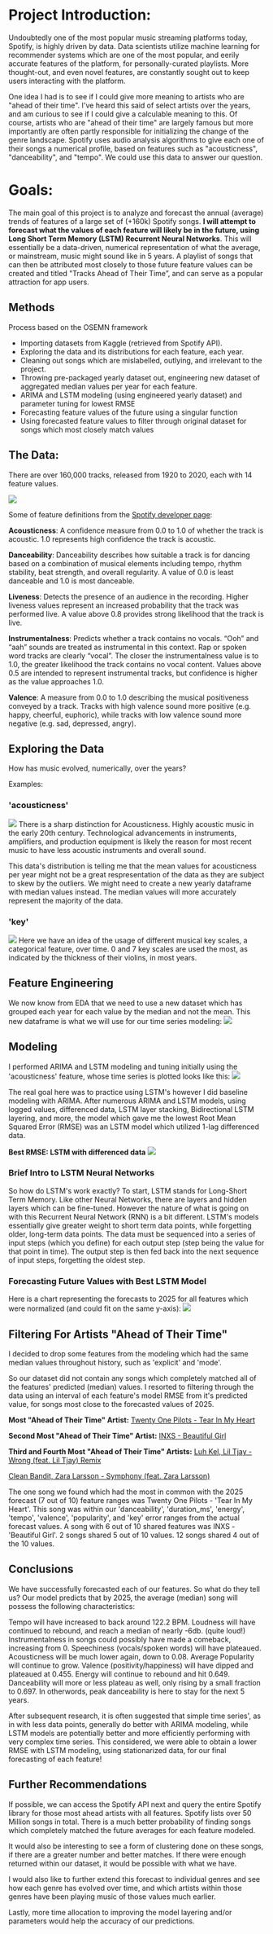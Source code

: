 # Project Introduction:
Undoubtedly one of the most popular music streaming platforms today, Spotify, is highly driven by data. Data scientists utilize machine learning for recommender systems which are one of the most popular, and eerily accurate features of the platform, for personally-curated playlists. More thought-out, and even novel features, are constantly sought out to keep users interacting with the platform. 

One idea I had is to see if I could give more meaning to artists who are "ahead of their time". I've heard this said of select artists over the years, and am curious to see if I could give a calculable meaning to this. Of course, artists who are "ahead of their time" are largely famous but more importantly are often partly responsible for initializing the change of the genre landscape. Spotify uses audio analysis algorithms to give each one of their songs a numerical profile, based on features such as "acousticness", "danceability", and "tempo". We could use this data to answer our question. 

# Goals:
The main goal of this project is to analyze and forecast the annual (average) trends of features of a large set of (+160k) Spotify songs. **I will attempt to forecast what the values of each feature will likely be in the future, using Long Short Term Memory (LSTM) Recurrent Neural Networks**. This will essentially be a data-driven, numerical representation of what the average, or mainstream, music might sound like in 5 years. A playlist of songs that can then be attributed most closely to those future feature values can be created and titled "Tracks Ahead of Their Time”, and can serve as a popular attraction for app users.

## Methods
Process based on the OSEMN framework 
* Importing datasets from Kaggle (retrieved from Spotify API).
* Exploring the data and its distributions for each feature, each year. 
* Cleaning out songs which are mislabelled, outlying, and irrelevant to the project. 
* Throwing pre-packaged yearly dataset out, engineering new dataset of aggregated median values per year for each feature.
* ARIMA and LSTM modeling (using engineered yearly dataset) and parameter tuning for lowest RMSE
* Forecasting feature values of the future using a singular function
* Using forecasted feature values to filter through original dataset for songs which most closely match values

## The Data:
There are over 160,000 tracks, released from 1920 to 2020, each with 14 feature values. 

<img src='~/../Images/all_songs head.png'>

Some of feature definitions from the [Spotify developer page](https://developer.spotify.com/documentation/web-api/reference/tracks/get-audio-features/):

**Acousticness**: A confidence measure from 0.0 to 1.0 of whether the track is acoustic. 1.0 represents high confidence the track is acoustic.

**Danceability**: Danceability describes how suitable a track is for dancing based on a combination of musical elements including tempo, rhythm stability, beat strength, and overall regularity. A value of 0.0 is least danceable and 1.0 is most danceable.

**Liveness**: Detects the presence of an audience in the recording. Higher liveness values represent an increased probability that the track was performed live. A value above 0.8 provides strong likelihood that the track is live.

**Instrumentalness**:
Predicts whether a track contains no vocals. “Ooh” and “aah” sounds are treated as instrumental in this context. Rap or spoken word tracks are clearly “vocal”. The closer the instrumentalness value is to 1.0, the greater likelihood the track contains no vocal content. Values above 0.5 are intended to represent instrumental tracks, but confidence is higher as the value approaches 1.0. 

**Valence**: A measure from 0.0 to 1.0 describing the musical positiveness conveyed by a track. Tracks with high valence sound more positive (e.g. happy, cheerful, euphoric), while tracks with low valence sound more negative (e.g. sad, depressed, angry). 


## Exploring the Data
How has music evolved, numerically, over the years?

Examples: 
### 'acousticness'
<img src='~/../Images/acousticness_boxplot.png'>
There is a sharp distinction for  Acousticness. Highly acoustic music in the early 20th century. Technological advancements in instruments, amplifiers, and production equipment is likely the reason for most recent music to have less acoustic instruments and overall sound.

This data's distribution is telling me that the mean values for acousticness per year might not be a great respresentation of the data as they are subject to skew by the outliers. We might need to create a new yearly dataframe with median values instead. The median values will more accurately represent the majority of the data.

### 'key'
<img src='~/../Images/key_violinplot.png'>
Here we have an idea of the usage of different musical key scales, a categorical feature, over time. 0 and 7 key scales are used the most, as indicated by the thickness of their violins, in most years.

## Feature Engineering
We now know from EDA that we need to use a new dataset which has grouped each year for each value by the median and not the mean. This new dataframe is what we will use for our time series modeling:
<img src='~/../Images/yearly_data.png'>

## Modeling
I performed ARIMA and LSTM modeling and tuning initially using the 'acousticness' feature, whose time series is plotted looks like this:
<img src='~/../Images/acousticness_time.png'>

The real goal here was to practice using LSTM's however I did baseline modeling with ARIMA. After numerous ARIMA and LSTM models, using logged values, differenced data, LSTM layer stacking, Bidirectional LSTM layering, and more, the model which gave me the lowest Root Mean Squared Error (RMSE) was an LSTM model which utilized 1-lag differenced data.

**Best RMSE: LSTM with differenced data**
<img src='~/../Images/best_lstm_loss_curve.png'>

### Brief Intro to LSTM Neural Networks
So how do LSTM's work exactly? To start, LSTM stands for Long-Short Term Memory. Like other Neural Networks, there are layers and hidden layers which can be fine-tuned. However the nature of what is going on with this Recurrent Neural Network (RNN) is a bit different. LSTM's models essentially give greater weight to short term data points, while forgetting older, long-term data points. The data must be sequenced into a series of input steps (which you define) for each output step (step being the value for that point in time). The output step is then fed back into the next sequence of input steps, forgetting the oldest step. 

### Forecasting Future Values with Best LSTM Model
Here is a chart representing the forecasts to 2025 for all features which were normalized (and could fit on the same y-axis):
<img src='~/../Images/forecasted_normalized_features.png'>

## Filtering For Artists "Ahead of Their Time"
I decided to drop some features from the modeling which had the same median values throughout history, such as 'explicit' and 'mode'.

So our dataset did not contain any songs which completely matched all of the features' predicted (median) values. I resorted to filtering through the data using an interval of each feature's model RMSE from it's predicted value, for songs most close to the forecasted values of 2025.

**Most "Ahead of Their Time" Artist:** 
[Twenty One Pilots - Tear In My Heart](https://open.spotify.com/album/3cQO7jp5S9qLBoIVtbkSM1?highlight=spotify:track:3bnVBN67NBEzedqQuWrpP4)

**Second Most "Ahead of Their Time" Artist:**
[INXS - Beautiful Girl](https://open.spotify.com/album/66ocxSzZ98wk1rWNfrvU8u?highlight=spotify:track:6N81xlWzMaEYhjHry55OSI)

**Third and Fourth Most "Ahead of Their Time" Artists:**
[Luh Kel, Lil Tjay - Wrong (feat. Lil Tjay) Remix](https://open.spotify.com/album/3bt4LNUYoC2ELK8HBa7rjs?highlight=spotify:track:1Ml32gIRsMAQuUTEt8hwpZ)

[Clean Bandit, Zara Larsson - Symphony (feat. Zara Larsson)](https://open.spotify.com/album/4b13SJlne61y53KSEwuQtD?highlight=spotify:track:1x5sYLZiu9r5E43kMlt9f8)

The one song we found which had the most in common with the 2025 forecast (7 out of 10) feature ranges was Twenty One Pilots - 'Tear In My Heart'. This song was within our 'danceability', 'duration_ms', 'energy', 'tempo', 'valence', 'popularity', and 'key' error ranges from the actual forecast values. A song with 6 out of 10 shared features was INXS - 'Beautiful Girl'. 2 songs shared 5 out of 10 values. 12 songs shared 4 out of the 10 values.

## Conclusions
We have successfully forecasted each of our features. So what do they tell us? Our model predicts that by 2025, the average (median) song will possess the following characteristics:

Tempo will have increased to back around 122.2 BPM. Loudness will have continued to rebound, and reach a median of nearly -6db. (quite loud!) Instrumentalness in songs could possibly have made a comeback, increasing from 0. Speechiness (vocals/spoken words) will have plateaued. Acousticness will be much lower again, down to 0.08. Average Popularity will continue to grow. Valence (positivity/happiness) will have dipped and plateaued at 0.455. Energy will continue to rebound and hit 0.649. Danceability will more or less plateau as well, only rising by a small fraction to 0.697. In otherwords, peak danceability is here to stay for the next 5 years. 

After subsequent research, it is often suggested that simple time series', as in with less data points, generally do better with ARIMA modeling, while LSTM models are potentially better and more efficiently performing with very complex time series. This considered, we were able to obtain a lower RMSE with LSTM modeling, using stationarized data, for our final forecasting of each feature!

## Further Recommendations

If possible, we can access the Spotify API next and query the entire Spotify library for those most ahead artists with all features. Spotify lists over 50 Million songs in total. There is a much better probability of finding songs which completely matched the future averages for each feature modeled.

It would also be interesting to see a form of clustering done on these songs, if there are a greater number and better matches. If there were enough returned within our dataset, it would be possible with what we have.

I would also like to further extend this forecast to individual genres and see how each genre has evolved over time, and which artists within those genres have been playing music of those values much earlier.

Lastly, more time allocation to improving the model layering and/or parameters would help the accuracy of our predictions.

